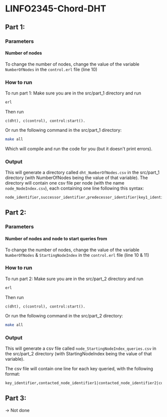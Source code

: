 # LINFO2345-Chord-DHT

## Part 1:

### Parameters
#### Number of nodes
To change the number of nodes, change the value of the variable `NumberOfNodes` in the `control.erl` file (line 10)

### How to run
To run part 1:
Make sure you are in the src/part_1 directory and run
```bash
erl
```
Then run
```
c(dht), c(control), control:start().
```

Or run the following command in the src/part_1 directory:
```bash
make all
```
Which will compile and run the code for you (but it doesn't print errors).

### Output

This will generate a directory called `dht_NumberOfNodes.csv` in the src/part_1 directory (with NumberOfNodes being the value of that variable).
The directory will contain one csv file per node (with the name `node_NodeIndex.csv`), each containing one line following this syntax:
```
node_identifier,successor_identifier,predecessor_identifier|key1_identifier|key2_identifier|...
```


## Part 2:

### Parameters
#### Number of nodes and node to start queries from
To change the number of nodes, change the value of the variable `NumberOfNodes` & `StartingNodeIndex` in the `control.erl` file (line 10 & 11)

### How to run
To run part 2:
Make sure you are in the src/part_2 directory and run
```bash
erl
```

Then run

```
c(dht), c(control), control:start().
```

Or run the following command in the src/part_2 directory:
```bash
make all
```

### Output
This will generate a csv file called `node_StartingNodeIndex_queries.csv` in the src/part_2 directory (with StartingNodeIndex being the value of that variable).

The csv file will contain one line for each key queried, with the following format:
```
key_identifier,contacted_node_identifier1|contacted_node_identifier2|contacted_node_identifier3...
```


## Part 3:
-> Not done
